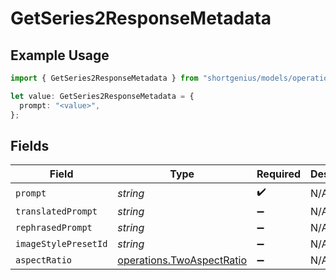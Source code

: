 # GetSeries2ResponseMetadata

## Example Usage

```typescript
import { GetSeries2ResponseMetadata } from "shortgenius/models/operations";

let value: GetSeries2ResponseMetadata = {
  prompt: "<value>",
};
```

## Fields

| Field                                                                  | Type                                                                   | Required                                                               | Description                                                            |
| ---------------------------------------------------------------------- | ---------------------------------------------------------------------- | ---------------------------------------------------------------------- | ---------------------------------------------------------------------- |
| `prompt`                                                               | *string*                                                               | :heavy_check_mark:                                                     | N/A                                                                    |
| `translatedPrompt`                                                     | *string*                                                               | :heavy_minus_sign:                                                     | N/A                                                                    |
| `rephrasedPrompt`                                                      | *string*                                                               | :heavy_minus_sign:                                                     | N/A                                                                    |
| `imageStylePresetId`                                                   | *string*                                                               | :heavy_minus_sign:                                                     | N/A                                                                    |
| `aspectRatio`                                                          | [operations.TwoAspectRatio](../../models/operations/twoaspectratio.md) | :heavy_minus_sign:                                                     | N/A                                                                    |